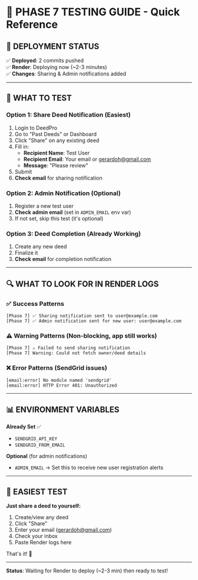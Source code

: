 # 🧪 PHASE 7 TESTING GUIDE - Quick Reference

## 🚀 DEPLOYMENT STATUS

✅ **Deployed**: 2 commits pushed  
✅ **Render**: Deploying now (~2-3 minutes)  
✅ **Changes**: Sharing & Admin notifications added

---

## 📧 WHAT TO TEST

### **Option 1: Share Deed Notification** (Easiest)
1. Login to DeedPro
2. Go to "Past Deeds" or Dashboard
3. Click "Share" on any existing deed
4. Fill in:
   - **Recipient Name**: Test User
   - **Recipient Email**: Your email or gerardoh@gmail.com
   - **Message**: "Please review"
5. Submit
6. **Check email** for sharing notification

### **Option 2: Admin Notification** (Optional)
1. Register a new test user
2. **Check admin email** (set in `ADMIN_EMAIL` env var)
3. If not set, skip this test (it's optional)

### **Option 3: Deed Completion** (Already Working)
1. Create any new deed
2. Finalize it
3. **Check email** for completion notification

---

## 🔍 WHAT TO LOOK FOR IN RENDER LOGS

### **✅ Success Patterns**
```
[Phase 7] ✅ Sharing notification sent to user@example.com
[Phase 7] ✅ Admin notification sent for new user: user@example.com
```

### **⚠️ Warning Patterns** (Non-blocking, app still works)
```
[Phase 7] ⚠️ Failed to send sharing notification
[Phase 7] Warning: Could not fetch owner/deed details
```

### **❌ Error Patterns** (SendGrid issues)
```
[email:error] No module named 'sendgrid'
[email:error] HTTP Error 401: Unauthorized
```

---

## 📊 ENVIRONMENT VARIABLES

**Already Set** ✅
- `SENDGRID_API_KEY`
- `SENDGRID_FROM_EMAIL`

**Optional** (for admin notifications)
- `ADMIN_EMAIL` → Set this to receive new user registration alerts

---

## 🎯 EASIEST TEST

**Just share a deed to yourself:**
1. Create/view any deed
2. Click "Share"
3. Enter your email (gerardoh@gmail.com)
4. Check your inbox
5. Paste Render logs here

That's it! 🚀

---

**Status**: Waiting for Render to deploy (~2-3 min) then ready to test!

